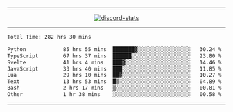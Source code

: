 <a href="https://www.github.com/ripavoid" target="_blank" rel="noreferrer">

-------

<div align='center'>
    <a href='https://discordapp.com/users/825178146797518881'>
        <img align='center' alt='discord-stats' src='https://api.discord-status.me/825178146797518881?nitro&boost=4&gradient=%231e0b1a%2C%23000000%2C%23000000%2C%23160316'></img>
    </a>
</div>

-------

<!--START_SECTION:waka-->

```txt
Total Time: 282 hrs 30 mins

Python            85 hrs 55 mins  ███████▓░░░░░░░░░░░░░░░░░   30.24 %
TypeScript        67 hrs 37 mins  ██████░░░░░░░░░░░░░░░░░░░   23.80 %
Svelte            41 hrs 4 mins   ███▓░░░░░░░░░░░░░░░░░░░░░   14.46 %
JavaScript        33 hrs 40 mins  ███░░░░░░░░░░░░░░░░░░░░░░   11.85 %
Lua               29 hrs 10 mins  ██▓░░░░░░░░░░░░░░░░░░░░░░   10.27 %
Text              13 hrs 53 mins  █▒░░░░░░░░░░░░░░░░░░░░░░░   04.89 %
Bash              2 hrs 17 mins   ▒░░░░░░░░░░░░░░░░░░░░░░░░   00.81 %
Other             1 hr 38 mins    ░░░░░░░░░░░░░░░░░░░░░░░░░   00.58 %
```

<!--END_SECTION:waka-->

-------
